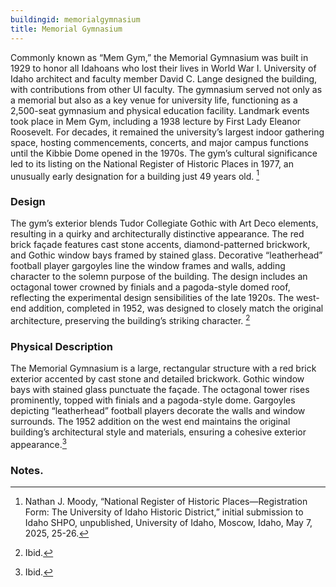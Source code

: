 ```yaml
---
buildingid: memorialgymnasium
title: Memorial Gymnasium
---
```


Commonly known as “Mem Gym,” the Memorial Gymnasium was built in 1929 to honor all Idahoans who lost their lives in World War I. University of Idaho architect and faculty member David C. Lange designed the building, with contributions from other UI faculty. The gymnasium served not only as a memorial but also as a key venue for university life, functioning as a 2,500-seat gymnasium and physical education facility. Landmark events took place in Mem Gym, including a 1938 lecture by First Lady Eleanor Roosevelt. For decades, it remained the university’s largest indoor gathering space, hosting commencements, concerts, and major campus functions until the Kibbie Dome opened in the 1970s. The gym’s cultural significance led to its listing on the National Register of Historic Places in 1977, an unusually early designation for a building just 49 years old. [^1] 

### Design

The gym’s exterior blends Tudor Collegiate Gothic with Art Deco elements, resulting in a quirky and architecturally distinctive appearance. The red brick façade features cast stone accents, diamond-patterned brickwork, and Gothic window bays framed by stained glass. Decorative “leatherhead” football player gargoyles line the window frames and walls, adding character to the solemn purpose of the building. The design includes an octagonal tower crowned by finials and a pagoda-style domed roof, reflecting the experimental design sensibilities of the late 1920s. The west-end addition, completed in 1952, was designed to closely match the original architecture, preserving the building’s striking character. [^2] 

### Physical Description

The Memorial Gymnasium is a large, rectangular structure with a red brick exterior accented by cast stone and detailed brickwork. Gothic window bays with stained glass punctuate the façade. The octagonal tower rises prominently, topped with finials and a pagoda-style dome. Gargoyles depicting “leatherhead” football players decorate the walls and window surrounds. The 1952 addition on the west end maintains the original building’s architectural style and materials, ensuring a cohesive exterior appearance.[^3]  

### Notes. 
[^1]: Nathan J. Moody, “National Register of Historic Places—Registration Form: The University of Idaho Historic District,” initial submission to Idaho SHPO, unpublished, University of Idaho, Moscow, Idaho, May 7, 2025, 25-26.  
[^2]: Ibid.  
[^3]: Ibid.   